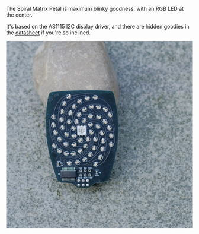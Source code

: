 
The Spiral Matrix Petal is maximum blinky goodness, with an RGB LED at the center.  

It's based on the AS1115 I2C display driver, and there are hidden goodies in the [datasheet](../../../resources/datasheets/AS1115_DS000206_1-00.pdf) if you're so inclined.

![Proto Petal Image](../../../resources/badge_photos/supercon8_petal.png)

